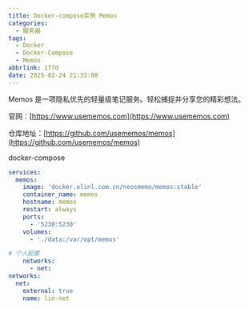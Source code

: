 ```yaml
---
title: Docker-compose实例 Memos
categories:
  - 服务器
tags:
  - Docker
  - Docker-Compose
  - Memos
abbrlink: 177d
date: 2025-02-24 21:33:08
---
```


Memos 是一项隐私优先的轻量级笔记服务。轻松捕捉并分享您的精彩想法。

官网：[https://www.usememos.com](https://www.usememos.com)

仓库地址：[https://github.com/usememos/memos](https://github.com/usememos/memos)


docker-compose

```yaml
services:
  memos:
    image: 'docker.olinl.com.cn/neosmemo/memos:stable'
    container_name: memos
    hostname: memos
    restart: always
    ports:
      - '5230:5230'
    volumes:
      - './data:/var/opt/memos'

# 个人配置
    networks:
      - net:
networks:
  net:
    external: true
    name: lin-net
```
